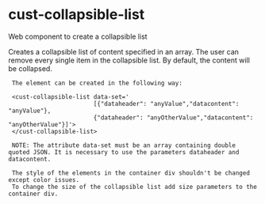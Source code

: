 # cust-collapsible-list
Web component to create a collapsible list

Creates a collapsible list of content specified in an array. The user can remove every single item in the collapsible list.
     By default, the content will be collapsed.

     The element can be created in the following way:

     <cust-collapsible-list data-set='
                            [{"dataheader": "anyValue","datacontent": "anyValue"},
                            {"dataheader": "anyOtherValue","datacontent": "anyOtherValue"}]'>
     </cust-collapsible-list>

     NOTE: The attribute data-set must be an array containing double quoted JSON. It is necessary to use the parameters dataheader and datacontent.

     The style of the elements in the container div shouldn't be changed except color issues.
     To change the size of the collapsible list add size parameters to the container div.
